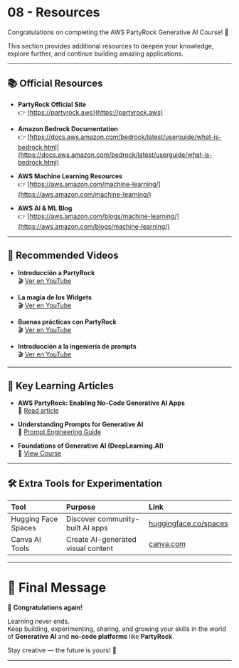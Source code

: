 # 08 - Resources

Congratulations on completing the AWS PartyRock Generative AI Course! 🎉

This section provides additional resources to deepen your knowledge, explore further, and continue building amazing applications.

---

## 📚 Official Resources

- **PartyRock Official Site**  
👉 [https://partyrock.aws](https://partyrock.aws)

- **Amazon Bedrock Documentation**  
👉 [https://docs.aws.amazon.com/bedrock/latest/userguide/what-is-bedrock.html](https://docs.aws.amazon.com/bedrock/latest/userguide/what-is-bedrock.html)

- **AWS Machine Learning Resources**  
👉 [https://aws.amazon.com/machine-learning/](https://aws.amazon.com/machine-learning/)

- **AWS AI & ML Blog**  
👉 [https://aws.amazon.com/blogs/machine-learning/](https://aws.amazon.com/blogs/machine-learning/)

---

## 🎥 Recommended Videos

- **Introducción a PartyRock**  
🎬 [Ver en YouTube](https://youtu.be/enVMvlcyMMc)

- **La magia de los Widgets**  
🎬 [Ver en YouTube](https://youtu.be/gOdO9ncg5Ns)

- **Buenas prácticas con PartyRock**  
🎬 [Ver en YouTube](https://youtu.be/7Vyzb-mKZ04)

- **Introducción a la ingeniería de prompts**  
🎬 [Ver en YouTube](https://youtu.be/lOAbUdcryek)

---

## 🧠 Key Learning Articles

- **AWS PartyRock: Enabling No-Code Generative AI Apps**  
📰 [Read article](https://partyrock.aws/guide)

- **Understanding Prompts for Generative AI**  
📰 [Prompt Engineering Guide](https://aws.amazon.com/what-is/prompt-engineering/)

- **Foundations of Generative AI (DeepLearning.AI)**  
📰 [View Course](https://skillbuilder.aws/search?searchText=generative+ai&page=1)

---

## 🛠️ Extra Tools for Experimentation

| Tool | Purpose | Link |
|:-----|:--------|:-----|
| Hugging Face Spaces | Discover community-built AI apps | [huggingface.co/spaces](https://huggingface.co/spaces) |
| Canva AI Tools | Create AI-generated visual content | [canva.com](https://www.canva.com/ai-tools/) |

---

# 🏁 Final Message

🎉 **Congratulations again!**

Learning never ends.  
Keep building, experimenting, sharing, and growing your skills in the world of **Generative AI** and **no-code platforms** like **PartyRock**.

Stay creative — the future is yours! 🚀

---